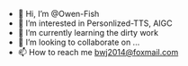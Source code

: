 - 👋 Hi, I’m @Owen-Fish
- 👀 I’m interested in Personlized-TTS, AIGC
- 🌱 I’m currently learning the dirty work
- 💞️ I’m looking to collaborate on ...
- 📫 How to reach me bwj2014@foxmail.com

<!---
Owen-Fish/Owen-Fish is a ✨ special ✨ repository because its `README.md` (this file) appears on your GitHub profile.
You can click the Preview link to take a look at your changes.
--->
